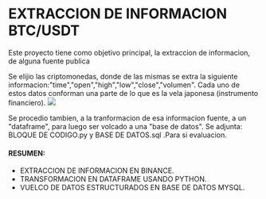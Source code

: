 # EXTRACCION DE INFORMACION BTC/USDT

Este proyecto tiene como objetivo principal, la extraccion de informacion, de alguna fuente publica

Se elijio las criptomonedas, donde de las mismas se extra la siguiente informacion:"time","open","high","low","close","volumen".
Cada uno de estos datos conforman una parte de lo que es la vela japonesa (instrumento financiero).
![](https://github.com/Martinerramuspe/PICTURE/blob/main/VELAS_JAPNESAS.jpg)

Se procedio tambien, a la tranformacion de esa informacion fuente, a un "dataframe", para luego ser volcado a una "base de datos".
Se adjunta: BLOQUE DE CODIGO.py  y  BASE DE DATOS.sql .Para si evaluacion.


#### RESUMEN:
* EXTRACCION DE INFORMACION EN BINANCE.
* TRANSFORMACION EN DATAFRAME USANDO PYTHON.
* VUELCO DE DATOS ESTRUCTURADOS EN BASE DE DATOS MYSQL.

  
